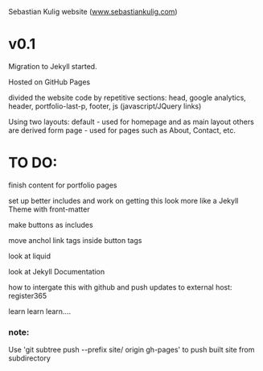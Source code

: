 Sebastian Kulig website (www.sebastiankulig.com)


# v0.1

Migration to Jekyll started.

Hosted on GitHub Pages

divided the website code by repetitive sections:
head, google analytics, header, portfolio-last-p, footer, js (javascript/JQuery links)

Using two layouts:
default - used for homepage and as main layout others are derived form
page - used for pages such as About, Contact, etc.


# TO DO:

finish content for portfolio pages

set up better includes and work on getting this look more like a Jekyll Theme with front-matter

make buttons as includes

move anchol link tags inside button tags

look at liquid

look at Jekyll Documentation

how to intergate this with github and push updates to external host: register365

learn learn learn....

### note:
Use 'git subtree push --prefix site/ origin gh-pages' to push built site from subdirectory